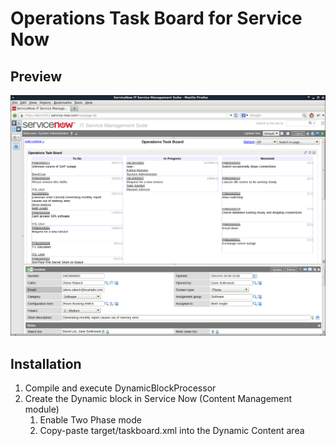 # Operations Task Board for Service Now

## Preview

![Screenshot](taskboard.png)

## Installation

1. Compile and execute DynamicBlockProcessor
1. Create the Dynamic block in Service Now (Content Management module)
    1. Enable Two Phase mode
    1. Copy-paste target/taskboard.xml into the Dynamic Content area

